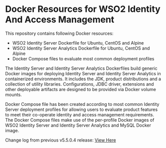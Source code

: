 # Docker Resources for WSO2 Identity And Access Management

This repository contains following Docker resources:

- WSO2 Identity Server Dockerfile for Ubuntu, CentOS and Alpine
- WSO2 Identity Server Analytics Dockerfile for Ubuntu, CentOS and Alpine
- Docker Compose files to evaluate most common deployment profiles

The Identity Server and Identity Server Analytics Dockerfiles build generic Docker images for deploying Identity Server and
Identity Server Analytics in containerized environments. It includes the JDK, product distributions and a collection of utility
libraries. Configurations, JDBC driver, extensions and other deployable artifacts are designed to be provided via Docker volume mounts.

Docker Compose file has been created according to most common Identity Server deployment profiles for allowing users to evaluate
product features to meet their co-operate identity and access management requirements. The Docker Compose files make use of the
per-profile Docker images of WSO2 Identity Server and Identity Server Analytics and MySQL Docker image.

Change log from previous v5.5.0.4 release: [View Here](CHANGELOG.md)
